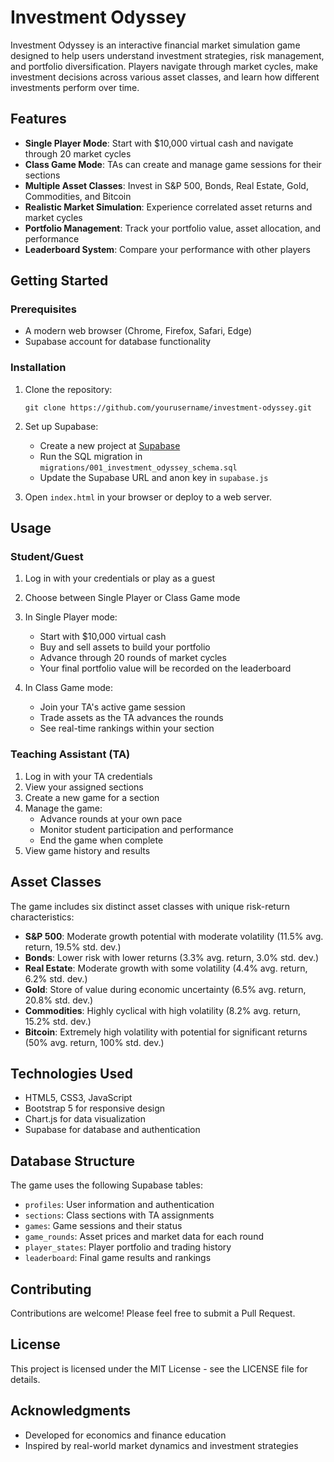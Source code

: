 # Investment Odyssey

Investment Odyssey is an interactive financial market simulation game designed to help users understand investment strategies, risk management, and portfolio diversification. Players navigate through market cycles, make investment decisions across various asset classes, and learn how different investments perform over time.

## Features

- **Single Player Mode**: Start with $10,000 virtual cash and navigate through 20 market cycles
- **Class Game Mode**: TAs can create and manage game sessions for their sections
- **Multiple Asset Classes**: Invest in S&P 500, Bonds, Real Estate, Gold, Commodities, and Bitcoin
- **Realistic Market Simulation**: Experience correlated asset returns and market cycles
- **Portfolio Management**: Track your portfolio value, asset allocation, and performance
- **Leaderboard System**: Compare your performance with other players

## Getting Started

### Prerequisites

- A modern web browser (Chrome, Firefox, Safari, Edge)
- Supabase account for database functionality

### Installation

1. Clone the repository:
   ```
   git clone https://github.com/yourusername/investment-odyssey.git
   ```

2. Set up Supabase:
   - Create a new project at [Supabase](https://supabase.com)
   - Run the SQL migration in `migrations/001_investment_odyssey_schema.sql`
   - Update the Supabase URL and anon key in `supabase.js`

3. Open `index.html` in your browser or deploy to a web server.

## Usage

### Student/Guest

1. Log in with your credentials or play as a guest
2. Choose between Single Player or Class Game mode
3. In Single Player mode:
   - Start with $10,000 virtual cash
   - Buy and sell assets to build your portfolio
   - Advance through 20 rounds of market cycles
   - Your final portfolio value will be recorded on the leaderboard

4. In Class Game mode:
   - Join your TA's active game session
   - Trade assets as the TA advances the rounds
   - See real-time rankings within your section

### Teaching Assistant (TA)

1. Log in with your TA credentials
2. View your assigned sections
3. Create a new game for a section
4. Manage the game:
   - Advance rounds at your own pace
   - Monitor student participation and performance
   - End the game when complete
5. View game history and results

## Asset Classes

The game includes six distinct asset classes with unique risk-return characteristics:

- **S&P 500**: Moderate growth potential with moderate volatility (11.5% avg. return, 19.5% std. dev.)
- **Bonds**: Lower risk with lower returns (3.3% avg. return, 3.0% std. dev.)
- **Real Estate**: Moderate growth with some volatility (4.4% avg. return, 6.2% std. dev.)
- **Gold**: Store of value during economic uncertainty (6.5% avg. return, 20.8% std. dev.)
- **Commodities**: Highly cyclical with high volatility (8.2% avg. return, 15.2% std. dev.)
- **Bitcoin**: Extremely high volatility with potential for significant returns (50% avg. return, 100% std. dev.)

## Technologies Used

- HTML5, CSS3, JavaScript
- Bootstrap 5 for responsive design
- Chart.js for data visualization
- Supabase for database and authentication

## Database Structure

The game uses the following Supabase tables:

- `profiles`: User information and authentication
- `sections`: Class sections with TA assignments
- `games`: Game sessions and their status
- `game_rounds`: Asset prices and market data for each round
- `player_states`: Player portfolio and trading history
- `leaderboard`: Final game results and rankings

## Contributing

Contributions are welcome! Please feel free to submit a Pull Request.

## License

This project is licensed under the MIT License - see the LICENSE file for details.

## Acknowledgments

- Developed for economics and finance education
- Inspired by real-world market dynamics and investment strategies
